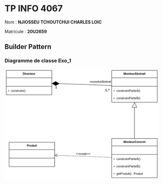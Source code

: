 # TP INFO 4067

Nom : **NJIOSSEU TCHOUTCHUI CHARLES LOIC**

Matricule : **20U2659**

## Builder Pattern

### Diagramme de classe Exo_1

![Diagramme de classe](./uml.png)
